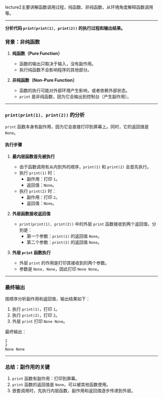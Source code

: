 lecture2主要讲解函数调用过程，纯函数、非纯函数，从环境角度解释函数调用等。

---

**分析代码 `print(print(1), print(2))` 的执行过程和输出结果。**

### **背景：非纯函数**
1. **纯函数（Pure Function）**
   - 函数的输出只取决于输入，没有副作用。
   - 执行纯函数不会影响程序的其他部分。

2. **非纯函数（Non-Pure Function）**
   - 函数的执行可能对外部环境产生影响，或者依赖外部状态。
   - `print` 是非纯函数，因为它会输出到控制台（产生副作用）。

---

### **`print(print(1), print(2))` 的分析**
`print` 函数本身有副作用，因为它会直接打印到屏幕上。同时，它的返回值是 `None`。

#### **执行步骤**
1. **最内层函数首先被执行**
   - 由于函数调用有从内到外的顺序，`print(1)` 和 `print(2)` 会首先执行。
   - 执行 `print(1)` 时：
     - 副作用：打印 `1`。
     - 返回值：`None`。
   - 执行 `print(2)` 时：
     - 副作用：打印 `2`。
     - 返回值：`None`。

2. **外层函数接收返回值**
   - `print(print(1), print(2))` 中的外层 `print` 函数接收到两个返回值，分别是：
     - 第一个参数：`print(1)` 的返回值 `None`。
     - 第二个参数：`print(2)` 的返回值 `None`。

3. **外层 `print` 函数执行**
   - 外层 `print` 的作用是打印其接收到的两个参数。
   - 参数是 `None, None`，因此打印 `None None`。

---

### **最终输出**
按顺序分析副作用和返回值，输出结果如下：
1. 执行 `print(1)`，打印 `1`。
2. 执行 `print(2)`，打印 `2`。
3. 外层 `print` 打印 `None None`。

最终输出：
```
1
2
None None
```

---

### **总结：副作用的关键**
1. `print` 函数有副作用：打印到屏幕。
2. `print` 函数的返回值是 `None`，可以被其他函数使用。
3. 嵌套调用时，先执行内层函数，副作用和返回值逐步传递到外层。












